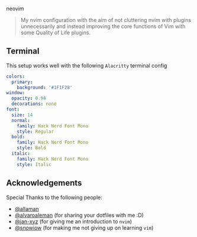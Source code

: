 neovim

>My nvim configuration with the aim of not cluttering nvim with plugins unnecessarily and instead improving the core functions of Vim with some Quality of Life plugins.

## Terminal

This setup works well with the following `Alacritty` terminal config

```yaml
colors:
  primary:
    background: '#1F1F28'
window:
  opacity: 0.98
  decorations: none
font:
  size: 14
  normal:
    family: Hack Nerd Font Mono
    style: Regular
  bold:
    family: Hack Nerd Font Mono
    style: Bold
  italic:
    family: Hack Nerd Font Mono
    style: Italic
```

## Acknowledgements

Special Thanks to the following people:

* [@allaman](https://github.com/allaman)
* [@alvaroaleman](https://github.com/alvaroaleman) (for sharing your dotfiles with me :D)
* [@jan-xyz](https://github.com/jan-xyz) (for giving me an introduction to `nvim`)
* [@snowiow](https://github.com/snowiow) (for making me not giving up on learning `vim`)

